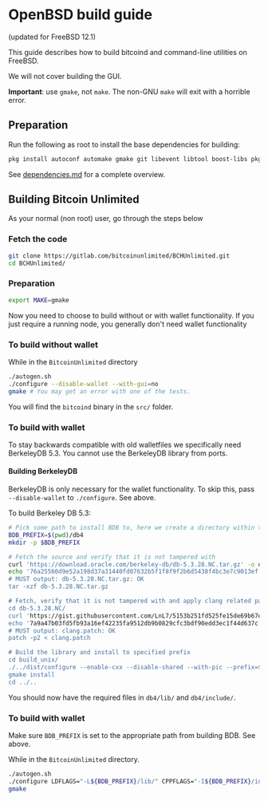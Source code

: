 # OpenBSD build guide
(updated for FreeBSD 12.1)

This guide describes how to build bitcoind and command-line utilities on FreeBSD.

We will not cover building the GUI.

**Important**: use `gmake`, not `make`. The non-GNU `make` will exit with a horrible error.

## Preparation

Run the following as root to install the base dependencies for building:

```bash
pkg install autoconf automake gmake git libevent libtool boost-libs pkgconf openssl python
```

See [dependencies.md](dependencies.md) for a complete overview.


## Building Bitcoin Unlimited

As your normal (non root) user, go through the steps below

### Fetch the code

```bash
git clone https://gitlab.com/bitcoinunlimited/BCHUnlimited.git
cd BCHUnlimited/
```

### Preparation

```bash
export MAKE=gmake
```

Now you need to choose to build without or with wallet functionality. If you just require a running node, you generally don't need wallet functionality

### To build without wallet

While in the `BitcoinUnlimited` directory

```bash
./autogen.sh
./configure --disable-wallet --with-gui=no
gmake # You may get an error with one of the tests.
```

You will find the `bitcoind` binary in the `src/` folder.


### To build with wallet

To stay backwards compatible with old walletfiles we specifically need BerkeleyDB 5.3.
You cannot use the BerkeleyDB library from ports.


#### Building BerkeleyDB

BerkeleyDB is only necessary for the wallet functionality. To skip this, pass `--disable-wallet` to `./configure`. See above.

To build Berkeley DB 5.3:

```bash
# Pick some path to install BDB to, here we create a directory within the bitcoin directory
BDB_PREFIX=$(pwd)/db4
mkdir -p $BDB_PREFIX

# Fetch the source and verify that it is not tampered with
curl 'https://download.oracle.com/berkeley-db/db-5.3.28.NC.tar.gz' -o db-5.3.28.NC.tar.gz
echo '76a25560d9e52a198d37a31440fd07632b5f1f8f9f2b6d5438f4bc3e7c9013ef'  db-5.3.28.NC.tar.gz' | shasum -c
# MUST output: db-5.3.28.NC.tar.gz: OK
tar -xzf db-5.3.28.NC.tar.gz

# Fetch, verify that it is not tampered with and apply clang related patch
cd db-5.3.28.NC/
curl 'https://gist.githubusercontent.com/LnL7/5153b251fd525fe15de69b67e63a6075/raw/7778e9364679093a32dec2908656738e16b6bdcb/clang.patch' -o clang.patch
echo '7a9a47b03fd5fb93a16ef42235fa9512db9b0829cfc3bdf90edd3ec1f44d637c  clang.patch' | shasum -c
# MUST output: clang.patch: OK
patch -p2 < clang.patch

# Build the library and install to specified prefix
cd build_unix/
./../dist/configure --enable-cxx --disable-shared --with-pic --prefix=$BDB_PREFIX
gmake install
cd ../..
```

You should now have the required files in `db4/lib/` and `db4/include/`.

### To build with wallet

Make sure `BDB_PREFIX` is set to the appropriate path from building BDB. See above.

While in the `BitcoinUnlimited` directory.

```bash
./autogen.sh
./configure LDFLAGS="-L${BDB_PREFIX}/lib/" CPPFLAGS="-I${BDB_PREFIX}/include/" --with-gui=no
gmake
```


